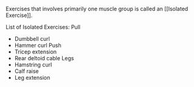 Exercises that involves primarily one muscle group is called an [[Isolated Exercise]].

List of Isolated Exercises:
Pull
- Dumbbell curl
- Hammer curl
Push
- Tricep extension
- Rear deltoid cable
Legs
- Hamstring curl
- Calf raise
- Leg extension